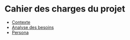 # Cahier des charges du projet

- [Contexte](./contexte.md)
- [Analyse des besoins](./analyse-des-besoins.md)
- [Persona](./persona.md)